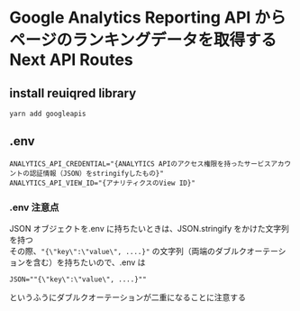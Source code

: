# Google Analytics Reporting API からページのランキングデータを取得するNext API Routes

## install reuiqred library

```
yarn add googleapis 
```

## .env
```
ANALYTICS_API_CREDENTIAL="{ANALYTICS APIのアクセス権限を持ったサービスアカウントの認証情報（JSON）をstringifyしたもの}"
ANALYTICS_API_VIEW_ID="{アナリティクスのView ID}"
```

### .env 注意点

JSON オブジェクトを.env に持ちたいときは、JSON.stringify をかけた文字列を持つ  
その際、`"{\"key\":\"value\", ....}"` の文字列（両端のダブルクオーテーションを含む）を持ちたいので、.env は

```
JSON=""{\"key\":\"value\", ....}""
```

というふうにダブルクオーテーションが二重になることに注意する
